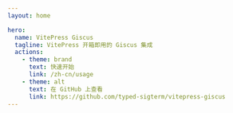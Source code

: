 ```yaml
---
layout: home

hero:
  name: VitePress Giscus
  tagline: VitePress 开箱即用的 Giscus 集成
  actions:
    - theme: brand
      text: 快速开始
      link: /zh-cn/usage
    - theme: alt
      text: 在 GitHub 上查看
      link: https://github.com/typed-sigterm/vitepress-giscus
---
```

